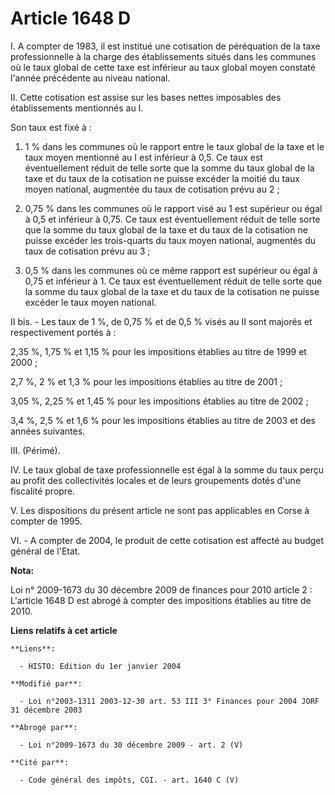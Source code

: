 # Article 1648 D

I. A compter de 1983, il est institué une cotisation de péréquation de la taxe professionnelle à la charge des établissements
situés dans les communes où le taux global de cette taxe est inférieur au taux global moyen constaté l'année précédente au
niveau national.

II. Cette cotisation est assise sur les bases nettes imposables des établissements mentionnés au I.

Son taux est fixé à :

1. 1 %  dans les communes où le rapport entre le taux global de la taxe et le taux moyen mentionné au I est inférieur à 0,5.
Ce taux est éventuellement réduit de telle sorte que la somme du taux global de la taxe et du taux de la cotisation ne puisse
excéder la moitié du taux moyen national, augmentée du taux de cotisation prévu au 2 ;

2. 0,75 % dans les communes où le rapport visé au 1 est supérieur ou égal à 0,5 et inférieur à 0,75. Ce taux est
éventuellement réduit de telle sorte que la somme du taux global de la taxe et du taux de la cotisation ne puisse excéder les
trois-quarts du taux moyen national, augmentés du taux de cotisation prévu au 3 ;

3. 0,5 % dans les communes où ce même rapport est supérieur ou égal à 0,75 et inférieur à 1. Ce taux est éventuellement
réduit de telle sorte que la somme du taux global de la taxe et du taux de la cotisation ne puisse excéder le taux moyen
national.

II bis. - Les taux de 1 %, de 0,75 % et de 0,5 % visés au II sont majorés et respectivement portés à :

2,35 %, 1,75 % et 1,15 % pour les impositions établies au titre de 1999 et 2000 ;

2,7 %, 2 % et 1,3 % pour les impositions établies au titre de 2001 ;

3,05 %, 2,25 % et 1,45 % pour les impositions établies au titre de 2002 ;

3,4 %, 2,5 % et 1,6 % pour les impositions établies au titre de 2003 et des années suivantes.

III. (Périmé).

IV. Le taux global de taxe professionnelle est égal à la somme du taux perçu au profit des collectivités locales et de leurs
groupements dotés d'une fiscalité propre.

V. Les dispositions du présent article ne sont pas applicables en Corse à compter de 1995.

VI. - A compter de 2004, le produit de cette cotisation est affecté au budget général de l'Etat.

**Nota:**

Loi n° 2009-1673 du 30 décembre 2009 de finances pour 2010 article 2 : L'article 1648 D est abrogé à compter des impositions
établies au titre de 2010.

**Liens relatifs à cet article**

	**Liens**:

	  - HISTO: Edition du 1er janvier 2004

	**Modifié par**:

	  - Loi n°2003-1311 2003-12-30 art. 53 III 3° Finances pour 2004 JORF 31 décembre 2003

	**Abrogé par**:

	  - Loi n°2009-1673 du 30 décembre 2009 - art. 2 (V)

	**Cité par**:

	  - Code général des impôts, CGI. - art. 1640 C (V)
